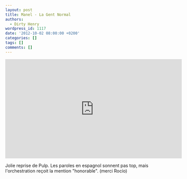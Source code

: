 ```yaml
---
layout: post
title: Manel - La Gent Normal
authors:
  - Dirty Henry
wordpress_id: 1117
date: '2012-10-02 08:00:00 +0200'
categories: []
tags: []
comments: []
---
```

<iframe width="560" height="315" src="http://www.youtube.com/embed/OppX5KZCPOQ" frameborder="0" allowfullscreen></iframe>

Jolie reprise de Pulp. Les paroles en espagnol sonnent pas top, mais l'orchestration reçoit la mention "honorable". (merci Rocío)
